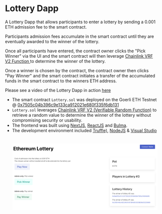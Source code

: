 # Lottery Dapp

A Lottery Dapp that allows participants to enter a lottery by sending a 0.001 ETH admission fee to the smart contract. 

Participants admission fees accumulate in the smart contract until they are eventually awarded to the winner of the lottery.  

Once all participants have entered, the contract owner clicks the "Pick Winner" via the UI and the smart contract will then leverage [Chainlink VRF V2 Function ](https://docs.chain.link/vrf/v2/introduction/) to determine the winner of the lottery. 

Once a winner is chosen by the contract, the contract owner then clicks "Pay Winner" and the smart contract initiates a transfer of the accumulated funds in the smart contract to the winners ETH address. 

Please see a video of the Lottery Dapp in action [here](https://youtube.com)

- The smart contract ```Lottery.sol``` was deployed on the Goerli ETH Testnet @ [0x7505c04b396c9e133ca912021e680f335f6db131](https://goerli.etherscan.io/address/0x7505c04b396c9e133ca912021e680f335f6db131)
- ```Lottery.sol``` leverages [Chainlink VRF V2 (Verifiable Random Function)](https://docs.chain.link/vrf/v2/introduction/) to retrieve a random value to determine the winner of the lottery without compromising security or usability.
- The frontend was built using [NextJS](https://nextjs.org/), [ReactJS](https://reactjs.org/) and [Bulma](https://bulma.io/).
- The development environment included [Truffle)](https://trufflesuite.com/), [NodeJS](https://nodejs.org/en/) & [Visual Studio](https://visualstudio.microsoft.com/)
<br><br><br>
![Alt text](/public/UI.png "Lottery Dapp UI")


